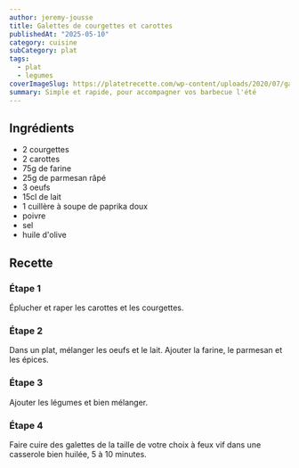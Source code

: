 ```yaml
---
author: jeremy-jousse
title: Galettes de courgettes et carottes
publishedAt: "2025-05-10"
category: cuisine
subCategory: plat
tags:
  - plat
  - legumes
coverImageSlug: https://platetrecette.com/wp-content/uploads/2020/07/galettes-l%C3%A9g%C3%A8res-aux-carottes-et-courgettes-WW.jpg
summary: Simple et rapide, pour accompagner vos barbecue l'été
---
```


## Ingrédients

- 2 courgettes
- 2 carottes
- 75g de farine
- 25g de parmesan râpé
- 3 oeufs
- 15cl de lait
- 1 cuillère à soupe de paprika doux
- poivre
- sel
- huile d'olive

## Recette

### Étape 1

Éplucher et raper les carottes et les courgettes.

### Étape 2

Dans un plat, mélanger les oeufs et le lait. Ajouter la farine, le parmesan et les épices.

### Étape 3

Ajouter les légumes et bien mélanger.

### Étape 4

Faire cuire des galettes de la taille de votre choix à feux vif dans une casserole bien huilée, 5 à 10 minutes.
